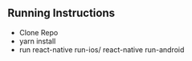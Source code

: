 ## Running Instructions

- Clone Repo
- yarn install
- run react-native run-ios/ react-native run-android

